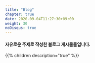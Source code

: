 ```yaml
---
title: "Blog"
chapter: true
date: 2020-09-04T11:27:30+09:00
weight: 30
noDisqus: true
---
```

#### 자유로운 주제로 작성한 블로그 게시물들입니다.

{{% children description="true" %}}